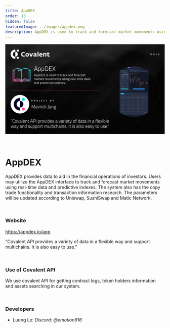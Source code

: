 ```yaml
---
title: AppDEX
order: 13
hidden: false
featuredImage: ../images/appdex.png
description: AppDEX is used to track and forecast market movements using real-time data and predictive indexes.
---
```


![AppDEX Banner](./images/appdex.png)

&nbsp;
# AppDEX

AppDEX provides data to aid in the financial operations of investors. Users may utilize the AppDEX interface to track and forecast market movements using real-time data and predictive indexes. The system also has the copy trade functionality and transaction information research. The parameters will be updated according to Uniswap, SushiSwap and Matic Network.

&nbsp;

### Website
https://appdex.io/app

<Aside>

“Covalent API provides a variety of data in a flexible way and support multichains. It is also easy to use.”

</Aside>

&nbsp;
### Use of Covalent API
We use covalent API for getting contract logs, token holders information and assets searching in our system.

&nbsp;
### Developers

- Luong Le: *Discord: @emotion916*

